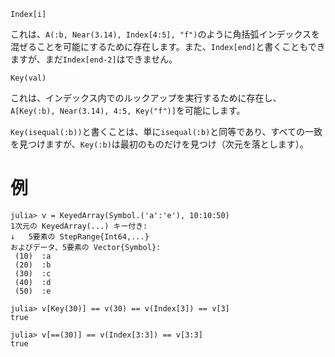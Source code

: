 ```
Index[i]
```

これは、`A(:b, Near(3.14), Index[4:5], "f")`のように角括弧インデックスを混ぜることを可能にするために存在します。また、`Index[end]`と書くこともできますが、まだ`Index[end-2]`はできません。

```
Key(val)
```

これは、インデックス内でのルックアップを実行するために存在し、`A[Key(:b), Near(3.14), 4:5, Key("f")]`を可能にします。

`Key(isequal(:b))`と書くことは、単に`isequal(:b)`と同等であり、すべての一致を見つけますが、`Key(:b)`は最初のものだけを見つけ（次元を落とします）。

# 例

```jldoctest
julia> v = KeyedArray(Symbol.('a':'e'), 10:10:50)
1次元の KeyedArray(...) キー付き:
↓   5要素の StepRange{Int64,...}
およびデータ、5要素の Vector{Symbol}:
 (10)  :a
 (20)  :b
 (30)  :c
 (40)  :d
 (50)  :e

julia> v[Key(30)] == v(30) == v(Index[3]) == v[3]
true

julia> v[==(30)] == v(Index[3:3]) == v[3:3]
true
```
